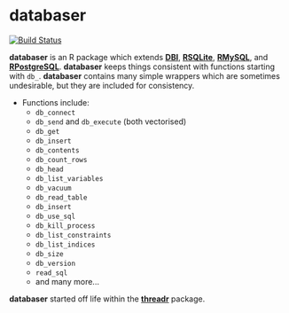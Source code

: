# **databaser**

[![Build Status](https://travis-ci.org/skgrange/databaser.svg?branch=master)](https://travis-ci.org/skgrange/databaser)

**databaser** is an R package which extends [**DBI**](https://github.com/rstats-db/DBI), [**RSQLite**](https://github.com/rstats-db/RSQLite), [**RMySQL**](https://github.com/rstats-db/RMySQL), and [**RPostgreSQL**](https://code.google.com/archive/p/rpostgresql/). **databaser**  keeps things consistent with functions starting with `db_`. **databaser** contains many simple wrappers which are sometimes undesirable, but they are included for consistency. 

  - Functions include: 
    - `db_connect`
    - `db_send` and `db_execute` (both vectorised)
    - `db_get`
    - `db_insert`
    - `db_contents`
    - `db_count_rows`
    - `db_head`
    - `db_list_variables`
    - `db_vacuum`
    - `db_read_table`
    - `db_insert`
    - `db_use_sql`
    - `db_kill_process`
    - `db_list_constraints`
    - `db_list_indices` 
    - `db_size`
    - `db_version`
    - `read_sql`
    - and many more...

**databaser** started off life within the [**threadr**](https://github.com/skgrange/threadr) package. 
